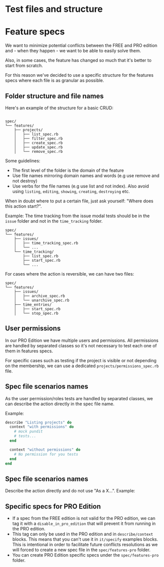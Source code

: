 # Test files and structure

# Feature specs
We want to minimize potential conflicts between the FREE and PRO edition and - when they happen - we want to be able to easily solve them.

Also, in some cases, the feature has changed so much that it's better to start from scratch.

For this reason we've decided to use a specific structure for the features specs where each file is as granular as possible.

## Folder structure and file names
Here's an example of the structure for a basic CRUD:

```

spec/
└── features/
    ├── projects/
    │   ├── list_spec.rb
    │   ├── filter_spec.rb
    │   ├── create_spec.rb
    │   ├── update_spec.rb
    │   └── remove_spec.rb
```

Some guidelines:

- The first level of the folder is the domain of the feature
- Use file names mirroring domain names and words (e.g use remove and not destroy)
- Use verbs for the file names (e.g use list and not index). Also avoid using `listing`, `editing`, `showing`, `creating`, `destroying` etc.

When in doubt where to put a certain file, just ask yourself: "Where does this action start?".

Example: The time tracking from the issue modal tests should be in the `issue` folder and not in the `time_tracking` folder.

```
spec/
└── features/
    ├── issues/
    │   ├── time_tracking_spec.rb
    │   └── ...
    └── time_tracking/
        ├── list_spec.rb
        ├── start_spec.rb
        └── ...
```

For cases where the action is reversible, we can have two files:

```
spec/
└── features/
    ├── issues/
    │   ├── archive_spec.rb
    │   └── unarchive_spec.rb
    ├── time_entries/
    │   ├── start_spec.rb
    │   └── stop_spec.rb
```

## User permissions

In our PRO Edition we have multiple users and permissions. All permissions are handled by separated classes so it's not necessary to test each one of them in features specs.

For specific cases such as testing if the project is visible or not depending on the membership, we can use a dedicated `projects/permissions_spec.rb` file.

## Spec file scenarios names

As the user permission/roles tests are handled by separated classes, we can describe the action directly in the spec file name.

Example:

```ruby
describe "Listing projects" do
  context "with permissions" do
    # mock pundit
    # tests...
  end

  context "without permissions" do
    # No permission for you tests
  end
end
```

## Spec file scenarios names

Describe the action directly and do not use "As a X...". Example:

## Specific specs for PRO Edition

- If a spec from the FREE edition is not valid for the PRO edition, we can tag it with a `disable_in_pro_edition` that will prevent it from running in the PRO edition.
- This tag can only be used in the PRO edition and in `describe/context` blocks. This means that you can't use it in `it/specify` examples blocks. This is intentional in order to facilitate future conflicts resolutions as we will forced to create a new spec file in the `spec/features-pro` folder.
- You can create PRO Edition specific specs under the `spec/features-pro` folder.